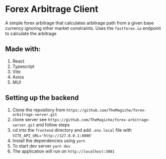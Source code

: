 # Forex Arbitrage Client
A simple forex arbitrage that calculates arbitrage path from a given base currency ignoring other market constraints. Uses the `fastforex.io` endpoint to calculate the arbitrage
## Made with:
  1. React
  2. Typescript
  3. Vite
  4. Axios
  5. MUI
## Setting up the backend  
  1. Clone the repository from `https://github.com/TheMagiche/forex-arbitrage-server.git`
  2. clone server see `https://github.com/TheMagiche/forex-arbitrage-server.git` and follow steps
  3. cd into the `frontend` directory and add `.env.local` file with `VITE_API_URL='http://127.0.0.1:4000'` 
  4. Install the dependencies using `yarn`
  5. To start dev server `yarn dev`
  6. The application will run on `http://localhost:3001`
